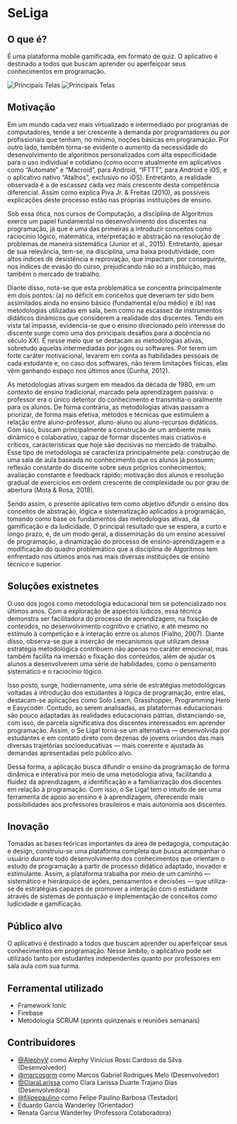 # SeLiga

## O que é?
É uma plataforma mobile gamificada, em formato de quiz. O aplicativo é destinado a todos que buscam aprender ou aperfeiçoar seus conhecimentos em programação.

![Principais Telas](https://cdn.discordapp.com/attachments/796234434499575829/806186173302046740/1.png)
![Principais Telas](https://cdn.discordapp.com/attachments/796234434499575829/806186173302046740/1.png)

## Motivação
Em um mundo cada vez mais virtualizado e intermediado por programas de computadores, tende a ser crescente a demanda por programadores ou por profissionais que tenham, no mínimo, noções básicas em programação. Por outro lado, também torna-se evidente o aumento da necessidade do desenvolvimento de algoritmos personalizados com alta especificidade para o uso individual e cotidiano (como ocorre atualmente em aplicativos como “Automate” e “Macroid”, para Android, “IFTTT”, para Android e iOS, e o aplicativo nativo “Atalhos”, exclusivo no iOS). Entretanto, a realidade observada é a de escassez cada vez mais crescente desta competência diferencial. Assim como explica Piva Jr. & Freitas (2010), as possíveis explicações deste processo estão nas próprias instituições de ensino.

Sob essa ótica, nos cursos de Computação, a disciplina de Algoritmos exerce um papel fundamental no desenvolvimento dos discentes na programação, já que é uma das primeiras a introduzir conceitos como raciocínio lógico, matemática, interpretação e abstração na resolução de problemas de maneira sistemática (Junior et al., 2015). Entretanto, apesar de sua relevância, tem-se, na disciplina, uma baixa produtividade, com altos índices de desistência e reprovação, que impactam, por conseguinte, nos índices de evasão do curso, prejudicando não só a instituição, mas também o mercado de trabalho.

Diante disso, nota-se que esta problemática se concentra principalmente em dois pontos: (a) no déficit em conceitos que deveriam ter sido bem assimilados ainda no ensino básico (fundamental e/ou médio) e (b) nas metodologias utilizadas em sala, bem como na escassez de instrumentos didáticos dinâmicos que considerem a realidade dos discentes. Tendo em vista tal impasse, evidencia-se que o ensino direcionado pelo interesse do discente surge como uma dos principais desafios para a docência no século XXI. É nesse meio que se destacam as metodologias ativas, sobretudo aquelas intermediadas por jogos ou softwares. Por terem um forte caráter motivacional, levarem em conta as habilidades pessoais de cada estudante e, no caso dos softwares, não terem limitações físicas, elas vêm ganhando espaço nos últimos anos (Cunha, 2012).

As metodologias ativas surgem em meados da década de 1980, em um contexto de ensino tradicional, marcado pela aprendizagem passiva: o professor era o único detentor do conhecimento e transmitia-o oralmente para os alunos. De forma contrária, as metodologias ativas passam a priorizar, de forma mais efetiva, métodos e técnicas que estimulem a relação entre aluno-professor, aluno-aluno ou aluno-recursos didáticos. Com isso, buscam principalmente a construção de um ambiente mais dinâmico e colaborativo, capaz de formar discentes mais criativos e críticos, características que hoje são decisivas no mercado de trabalho. Esse tipo de metodologia se caracteriza principalmente pela: construção de uma sala de aula baseada no conhecimento que os alunos já possuem; reflexão constante do discente sobre seus próprios conhecimentos; avaliação constante e feedback rápido; motivação dos alunos e resolução gradual de exercícios em ordem crescente de complexidade ou por grau de abertura (Mota & Rosa, 2018).

Sendo assim, o presente aplicativo tem como objetivo difundir o ensino dos conceitos de abstração, lógica e sistematização aplicados à programação, tomando como base os fundamentos das metodologias ativas, da gamificação e da ludicidade. O principal resultado que se espera, a curto e longo prazo, é, de um modo geral, a disseminação do um ensino acessível de programação, a dinamização do processo de ensino-aprendizagem e a modificação do quadro problemático que a disciplina de Algoritmos tem enfrentado nos últimos anos nas mais diversas instituições de ensino técnico e superior.


## Soluções existnetes
O uso dos jogos como metodologia educacional tem se potencializado nos últimos anos. Com a exploração de aspectos lúdicos, essa técnica demonstra ser facilitadora do processo de aprendizagem, na fixação de conteúdos, no desenvolvimento cognitivo e criativo, e até mesmo no estímulo à competição e à interação entre os alunos (Fialho, 2007).  Diante disso, observa-se que a inserção de mecanismos que utilizam dessa estratégia metodológica contribuem não apenas no caráter emocional, mas também facilita na imersão e fixação dos conteúdos, além de ajudar os alunos a desenvolverem uma série de habilidades, como o pensamento sistemático e o raciocínio lógico.

Isso posto, surge, hodiernamente, uma série de estratégias metodológicas voltadas à introdução dos estudantes à lógica de programação, entre elas, destacam-se aplicações como Solo Learn, Grasshopper, Programming Hero e Easycoder.  Contudo, ao serem analisadas, as plataformas educacionais são pouco adaptadas às realidades educacionais pátrias, distanciando-se, com isso, de parcela significativa dos discentes interessados em aprender programação. Assim, o Se Liga! torna-se um alternativa — desenvolvida por estudantes e em contato direto com dezenas de jovens oriundos das mais diversas trajetórias socioeducativas — mais coerente e ajustada às demandas apresentadas pelo público alvo. 

Dessa forma, a aplicação busca difundir o ensino da programação de forma dinâmica e interativa por meio de uma metodologia ativa, facilitando a fluidez da aprendizagem, a identificação e a familiarização dos discentes em relação à programação. Com isso, o Se Liga! tem o intuito de ser uma ferramenta de apoio ao ensino e à aprendizagem, oferecendo mais possibilidades aos professores brasileiros e mais autonomia aos discentes.

## Inovação
Tomadas as bases teóricas importantes da área de pedagogia, computação e design, construiu-se uma plataforma completa que busca acompanhar o usuário durante todo desenvolvimento dos conhecimentos que orientam o estudo de programação a partir de processo didático adaptado, inovador e estimulante. Assim, a plataforma trabalha por meio de um caminho —  sistemático e hierárquico de ações, pensamentos e decisões —  que utiliza-se de estratégias capazes de promover a interação com o estudante através de sistemas de pontuação e implementação de conceitos como ludicidade e gamificação.  

## Público alvo
O aplicativo é destinado a todos que buscam aprender ou aperfeiçoar seus conhecimentos em programação. Nesse âmbito, o aplicativo pode ser utilizado tanto por estudantes independentes quanto por professores em sala aula com sua turma.

## Ferramental utilizado
* Framework Ionic
* Firebase
* Metodologia SCRUM (sprints quinzenais e reuniões semanais)

## Contribuidores
- [@AlephyV](https://github.com/AlephyV) como Alephy Vinícius Rossi Cardoso da Silva (Desenvolvedor)
- [@marcosgrm](https://github.com/marcosgrm) como Marcos Gabriel Rodrigues Melo (Desenvolvedor)
- [@ClaraLarissa](https://github.com/ClaraLarissa) como Clara Larissa Duarte Trajano Dias (Desenvolvedora)
- [@filipepaulino](https://github.com/filipepaulinoa) como Felipe Paulino Barbosa (Testador)
- Eduardo Garcia Wanderley (Orientador)
- Renata Garcia Wanderley (Professora Colaboradora)
